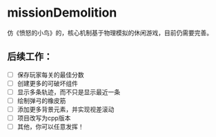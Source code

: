 # missionDemolition

仿《愤怒的小鸟》的，核心机制基于物理模拟的休闲游戏，目前仍需要完善。

## 后续工作：

- [ ] 保存玩家每关的最佳分数
- [ ] 创建更多的可破坏组件
- [ ] 显示多条轨迹，而不只是显示最近一条
- [ ] 绘制弹弓的橡皮筋
- [ ] 添加更多背景元素，并实现视差滚动
- [ ] 项目改写为cpp版本
- [ ] 其他，你可以任意发挥！